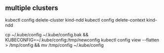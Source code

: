 ## multiple clusters

kubectl config delete-cluster kind-ndd
kubectl config delete-context kind-ndd

cp ~/.kube/config ~/.kube/config.bak && KUBECONFIG=~/.kube/config:/tmp/newconfig kubectl config view --flatten > /tmp/config && mv /tmp/config ~/.kube/config